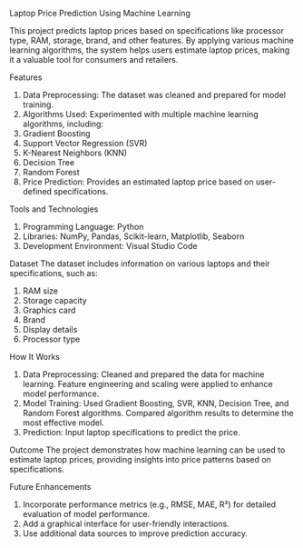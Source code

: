 Laptop Price Prediction Using Machine Learning

This project predicts laptop prices based on specifications like processor type, RAM, storage, brand, and other features. By applying various machine learning algorithms, the system helps users estimate laptop prices, making it a valuable tool for consumers and retailers.

Features
1. Data Preprocessing: The dataset was cleaned and prepared for model training.
2. Algorithms Used: Experimented with multiple machine learning algorithms, including:
  1. Gradient Boosting
  2. Support Vector Regression (SVR)
  3. K-Nearest Neighbors (KNN)
  4. Decision Tree
  5. Random Forest
3. Price Prediction: Provides an estimated laptop price based on user-defined specifications.
   
Tools and Technologies
1. Programming Language: Python
2. Libraries: NumPy, Pandas, Scikit-learn, Matplotlib, Seaborn
3. Development Environment: Visual Studio Code
   
Dataset
The dataset includes information on various laptops and their specifications, such as:
1. RAM size
2. Storage capacity
3. Graphics card
4. Brand
5. Display details
6. Processor type
   
How It Works
1. Data Preprocessing: Cleaned and prepared the data for machine learning.
                       Feature engineering and scaling were applied to enhance model performance.
2. Model Training: Used Gradient Boosting, SVR, KNN, Decision Tree, and Random Forest algorithms.
                        Compared algorithm results to determine the most effective model.
3. Prediction: Input laptop specifications to predict the price.
   
Outcome
The project demonstrates how machine learning can be used to estimate laptop prices, providing insights into price patterns based on specifications.

Future Enhancements
1. Incorporate performance metrics (e.g., RMSE, MAE, R²) for detailed evaluation of model performance.
2. Add a graphical interface for user-friendly interactions.
3. Use additional data sources to improve prediction accuracy.
